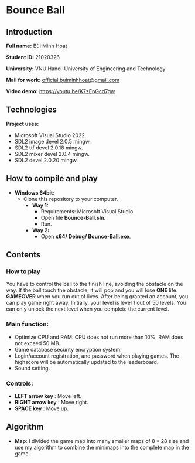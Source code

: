 # Bounce Ball

## Introduction

**Full name:** Bùi Minh Hoạt

**Student ID:** 21020326

**University:** VNU Hanoi-University of Engineering and Technology

**Mail for work:** official.buiminhhoat@gmail.com

**Video demo:** https://youtu.be/K7zEpGcd7gw

## Technologies

**Project uses:**

- Microsoft Visual Studio 2022.
- SDL2 image devel 2.0.5 mingw.
- SDL2 ttf devel 2.0.18 mingw.
- SDL2 mixer devel 2.0.4 mingw.
- SDL2 devel 2.0.20 mingw.

## How to compile and play

- **Windows 64bit**: 
    - Clone this repository to your computer.
        - **Way 1:**
            - Requirements: Microsoft Visual Studio.
            - Open file **Bounce-Ball.sln**.
            - Run.
        - **Way 2:**
            - Open **x64/ Debug/ Bounce-Ball.exe**.

## Contents

### How to play

You have to control the ball to the finish line, avoiding the obstacle on the way. If the ball touch the obstacle, it will pop and you will lose **ONE** life. **GAMEOVER** when you run out of lives.
After being granted an account, you can play game right away. Initially, your level is level $1$ out of $50$ levels. You can only unlock the next level when you complete the current level.

### Main function:
- Optimize CPU and RAM. CPU does not run more than 10%, RAM does not exceed 50 MB.
- Game database security encryption system.
- Login/account registration, and password when playing games. The highscore will be automatically updated to the leaderboard.
- Sound setting.


### Controls:

- **LEFT arrow key**  :       Move left.
- **RIGHT arrow key** :       Move right.
- **SPACE key**       :       Move up.

## Algorithm
- **Map**: I divided the game map into many smaller maps of $8 * 28$ size and use my algorithm to combine the minimaps into the complete map in the game.
